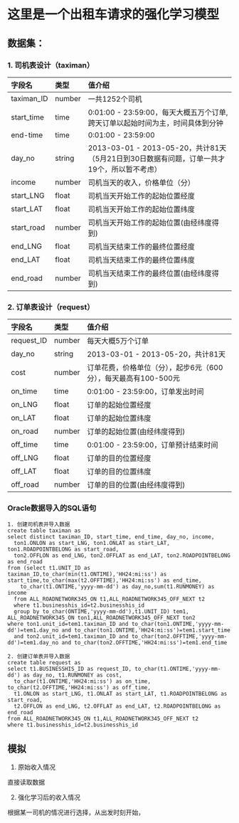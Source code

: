 # 这里是一个出租车请求的强化学习模型
## 数据集：
### 1. 司机表设计（taximan）
|字段名|类型|值介绍|
|:-|:-|:-|
|taximan_ID|number|一共1252个司机|
|start_time|time|0:01:00 - 23:59:00，每天大概五万个订单,跨天订单以起始时间为主，时间具体到分钟|
|end-time|time|0:01:00 - 23:59:00|
|day_no|string|2013-03-01 - 2013-05-20，共计81天（5月21日到30日数据有问题，订单一共才19个，所以暂不考虑）|
|income|number|司机当天的收入，价格单位（分）|
|start_LNG|float|司机当天开始工作的起始位置经度|
|start_LAT|float|司机当天开始工作的起始位置纬度|
|start_road|number|司机当天开始工作的起始位置(由经纬度得到)|
|end_LNG|float|司机当天结束工作的最终位置经度|
|end_LAT|float|司机当天结束工作的最终位置纬度|
|end_road|number|司机当天结束工作的最终位置(由经纬度得到)|
### 2. 订单表设计（request）
|字段名|类型|值介绍|
|:-|:-|:-|
|request_ID|number|每天大概5万个订单|
|day_no|string|2013-03-01 - 2013-05-20，共计81天|
|cost|number|订单花费，价格单位（分），起步6元（600分），每天最高有100-500元|
|on_time|time|0:01:00 - 23:59:00，订单发出时间|
|on_LNG|float|订单的起始位置经度|
|on_LAT|float|订单的起始位置纬度|
|on_road|number|订单的起始位置(由经纬度得到)|
|off_time|time|0:01:00 - 23:59:00，订单预计结束时间|
|off_LNG|float|订单的目的位置经度|
|off_LAT|float|订单的目的位置纬度|
|off_road|number|订单的目的位置(由经纬度得到)|
### Oracle数据导入的SQL语句
```
1. 创建司机表并导入数据
create table taximan as
select distinct taximan_ID, start_time, end_time, day_no, income, 
  ton1.ONLON as start_LNG, ton1.ONLAT as start_LAT, ton1.ROADPOINTBELONG as start_road,
  ton2.OFFLON as end_LNG, ton2.OFFLAT as end_LAT, ton2.ROADPOINTBELONG as end_road
from (select t1.UNIT_ID as taximan_ID,to_char(min(t1.ONTIME),'HH24:mi:ss') as start_time,to_char(max(t2.OFFTIME),'HH24:mi:ss') as end_time,
    to_char(t1.ONTIME,'yyyy-mm-dd') as day_no,sum(t1.RUNMONEY) as income
  from ALL_ROADNETWORK345_ON t1,ALL_ROADNETWORK345_OFF_NEXT t2
  where t1.businesshis_id=t2.businesshis_id
  group by to_char(ONTIME,'yyyy-mm-dd'),t1.UNIT_ID) tem1, ALL_ROADNETWORK345_ON ton1,ALL_ROADNETWORK345_OFF_NEXT ton2
where ton1.unit_id=tem1.taximan_ID and to_char(ton1.ONTIME,'yyyy-mm-dd')=tem1.day_no and to_char(ton1.ONTIME,'HH24:mi:ss')=tem1.start_time
  and ton2.unit_id=tem1.taximan_ID and to_char(ton2.OFFTIME,'yyyy-mm-dd')=tem1.day_no and to_char(ton2.OFFTIME,'HH24:mi:ss')=tem1.end_time
  
2. 创建订单表并导入数据
create table request as
select t1.BUSINESSHIS_ID as request_ID, to_char(t1.ONTIME,'yyyy-mm-dd') as day_no, t1.RUNMONEY as cost, 
  to_char(t1.ONTIME,'HH24:mi:ss') as on_time, to_char(t2.OFFTIME,'HH24:mi:ss') as off_time,
  t1.ONLON as start_LNG, t1.ONLAT as start_LAT, t1.ROADPOINTBELONG as start_road,
  t2.OFFLON as end_LNG, t2.OFFLAT as end_LAT, t2.ROADPOINTBELONG as end_road
from ALL_ROADNETWORK345_ON t1,ALL_ROADNETWORK345_OFF_NEXT t2
where t1.businesshis_id=t2.businesshis_id
```
## 模拟
1. 原始收入情况

直接读取数据

2. 强化学习后的收入情况

根据某一司机的情况进行选择，从出发时刻开始，
   